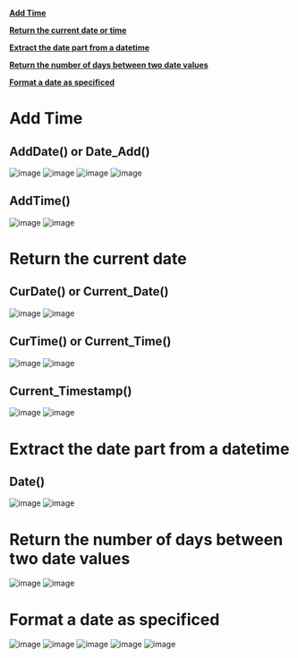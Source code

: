 **[Add Time](#a1)**

**[Return the current date or time](#a2)**

**[Extract the date part from a datetime](#a3)**

**[Return the number of days between two date values](#a4)**

**[Format a date as specificed](#a5)**

#
#
#
#
#
#
#
#
#
#
#
#
#
#
#
#
#
#
#
#
#
#
#
#
#
#

<a id="a1"></a>
# Add Time

## AddDate() or Date_Add()

![image](https://user-images.githubusercontent.com/60442877/211449664-1ee97bd2-848c-4e16-9c75-13c0058f82bd.png)
![image](https://user-images.githubusercontent.com/60442877/211451761-479be859-67d9-4996-9906-4b8acbd57917.png)
![image](https://user-images.githubusercontent.com/60442877/211685609-5fb9a4c2-0e17-4c77-9216-fd2b743a1680.png)
![image](https://user-images.githubusercontent.com/60442877/211685658-3c946b9d-e69a-42d2-a848-7e4e1aa843d4.png)

## AddTime()

![image](https://user-images.githubusercontent.com/60442877/211685796-018abf5d-f7e6-48c1-a483-48b4d00d389c.png)
![image](https://user-images.githubusercontent.com/60442877/211685867-a38cde78-32e3-4c13-9699-091f69ced418.png)


<a id="a2"></a>
# Return the current date

## CurDate() or Current_Date()

![image](https://user-images.githubusercontent.com/60442877/211685965-8af5966b-b275-4eed-b33d-ca26db80eb7f.png)
![image](https://user-images.githubusercontent.com/60442877/211685998-c5045495-2413-42fb-b084-e9db12b07d56.png)

## CurTime() or Current_Time() 

![image](https://user-images.githubusercontent.com/60442877/211689130-89611f94-183f-4d19-ab03-40b00645e560.png)
![image](https://user-images.githubusercontent.com/60442877/211689143-c0d7cc81-1d74-4db5-a087-dd119133736d.png)

## Current_Timestamp()

![image](https://user-images.githubusercontent.com/60442877/211689213-9413bcb9-022e-466e-8c1b-aebedbd24fe1.png)
![image](https://user-images.githubusercontent.com/60442877/211689225-a3b5240d-5754-4023-bc3c-597e243405fc.png)

<a id="a3"></a>
# Extract the date part from a datetime

## Date()

![image](https://user-images.githubusercontent.com/60442877/211689580-3747b888-0591-47b1-85d4-e09c7eb2a2f1.png)
![image](https://user-images.githubusercontent.com/60442877/211689593-ee0d29ab-04ed-4ecd-8c1a-6f348270c612.png)

<a id="a4"></a>
# Return the number of days between two date values

![image](https://user-images.githubusercontent.com/60442877/211692182-ed863aa1-6e35-47e2-8832-7996fea3a3ac.png)
![image](https://user-images.githubusercontent.com/60442877/211692213-57b9f0f4-9d25-4f1f-aff5-be1709e05f38.png)

<a id="a5"></a>
# Format a date as specificed

![image](https://user-images.githubusercontent.com/60442877/211693251-fc6c47ca-a48b-4b09-93c4-f41c241bfb66.png)
![image](https://user-images.githubusercontent.com/60442877/211693283-08216ffd-642a-44b7-8e87-7c7fe48ef1c3.png)
![image](https://user-images.githubusercontent.com/60442877/211693300-949d434f-a341-42a9-9697-4426597b0f30.png)
![image](https://user-images.githubusercontent.com/60442877/211693321-7c23b2b8-4207-4a8d-92d9-b39ecc572b45.png)
![image](https://user-images.githubusercontent.com/60442877/211693367-b863877e-6402-4e53-80fa-613c3b0d1f1b.png)






